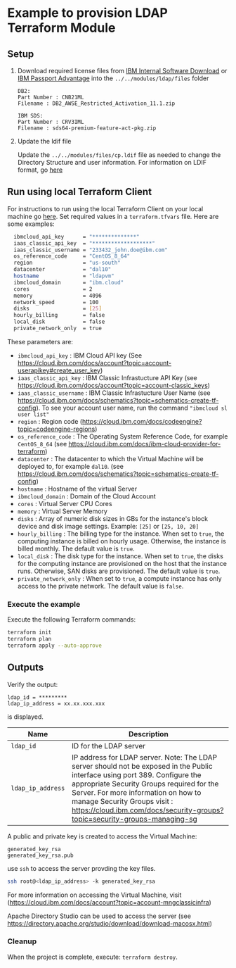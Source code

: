 
# Example to provision LDAP Terraform Module

## Setup

1. Download required license files from [IBM Internal Software Download](https://w3-03.ibm.com/software/xl/download/ticket.wss) or [IBM Passport Advantage](https://www.ibm.com/software/passportadvantage/) into the  `../../modules/ldap/files` folder

    ```console
    DB2:
    Part Number : CNB21ML
    Filename : DB2_AWSE_Restricted_Activation_11.1.zip

    IBM SDS:
    Part Number : CRV3IML
    Filename : sds64-premium-feature-act-pkg.zip
    ```

 2. Update the ldif file

    Update the `../../modules/files/cp.ldif` file as needed to change the Directory Structure and user information.  For information on LDIF format, go [here](https://www.ibm.com/docs/en/i/7.4?topic=reference-ldap-data-interchange-format-ldif)

## Run using local Terraform Client

For instructions to run using the local Terraform Client on your local machine go [here](../Using_Terraform.md).
Set required values in a `terraform.tfvars` file.  Here are some examples:

```bash
  ibmcloud_api_key      = "**************"
  iaas_classic_api_key  = "*******************"
  iaas_classic_username = "233432_john.doe@ibm.com"
  os_reference_code     = "CentOS_8_64"
  region                = "us-south"
  datacenter            = "dal10"
  hostname              = "ldapvm"
  ibmcloud_domain       = "ibm.cloud" 
  cores                 = 2
  memory                = 4096
  network_speed         = 100
  disks                 = [25]
  hourly_billing        = false
  local_disk            = false
  private_network_only  = true
```

These parameters are:

- `ibmcloud_api_key`        : IBM Cloud API key (See https://cloud.ibm.com/docs/account?topic=account-userapikey#create_user_key)
- `iaas_classic_api_key`    : IBM Classic Infrastucture API Key (see https://cloud.ibm.com/docs/account?topic=account-classic_keys)
- `iaas_classic_username`   : IBM Classic Infrastucture User Name (see https://cloud.ibm.com/docs/schematics?topic=schematics-create-tf-config). To see your account user name, run the command `"ibmcloud sl user list"`
- `region`                  : Region code (https://cloud.ibm.com/docs/codeengine?topic=codeengine-regions)
- `os_reference_code`       : The Operating System Reference Code, for example `CentOS_8_64` (see https://cloud.ibm.com/docs/ibm-cloud-provider-for-terraform)
- `datacenter`              : The datacenter to which the Virtual Machine will be deployed to, for example `dal10`. (see https://cloud.ibm.com/docs/schematics?topic=schematics-create-tf-config)
- `hostname`                : Hostname of the virtual Server
- `ibmcloud_domain`         : Domain of the Cloud Account
- `cores`                   : Virtual Server CPU Cores
- `memory`                  : Virtual Server Memory
- `disks`                   : Array of numeric disk sizes in GBs for the instance's block device and disk image settings. Example: `[25]` or `[25, 10, 20]`  
- `hourly_billing`          : The billing type for the instance. When set to `true`, the computing instance is billed on hourly usage. Otherwise, the instance is billed monthly. The default value is `true`.
- `local_disk`              : The disk type for the instance. When set to `true`, the disks for the computing instance are provisioned on the host that the instance runs. Otherwise, SAN disks are provisioned. The default value is `true`.
- `private_network_only`    : When set to `true`, a compute instance has only access to the private network. The default value is `false`. 

### Execute the example

Execute the following Terraform commands:

```bash
terraform init
terraform plan
terraform apply --auto-approve
```

## Outputs

Verify the output:

```console
ldap_id = *********
ldap_ip_address = xx.xx.xxx.xxx
```

is displayed.

| Name                 | Description                                                                                                                                |
| -------------------- | ------------------------------------------------------------------------------------------------------------------------------------------ |
| `ldap_id` | ID for the LDAP server
| `ldap_ip_address` | IP address for LDAP server. Note: The LDAP server should not be exposed in the Public interface using port 389. Configure the appropriate Security Groups required for the Server. For more information on how to manage Security Groups visit : https://cloud.ibm.com/docs/security-groups?topic=security-groups-managing-sg |

A public and private key is created to access the Virtual Machine:

```console
generated_key_rsa
generated_key_rsa.pub
```

use `ssh` to access the server provding the key files.

```bash
ssh root@<ldap_ip_address> -k generated_key_rsa
```

For more information on accessing the Virtual Machine, visit (https://cloud.ibm.com/docs/account?topic=account-mngclassicinfra)

Apache Directory Studio can be used to access the server (see https://directory.apache.org/studio/download/download-macosx.html)

### Cleanup

When the project is complete, execute: `terraform destroy`.


